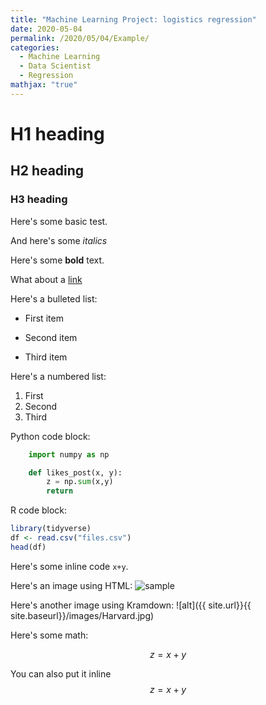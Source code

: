```yaml
---
title: "Machine Learning Project: logistics regression"
date: 2020-05-04
permalink: /2020/05/04/Example/
categories:
  - Machine Learning
  - Data Scientist
  - Regression
mathjax: "true"
---
```


# H1 heading

## H2 heading

### H3 heading

Here's some basic test. 

And here's some *italics*

Here's some **bold** text.

What about a [link](http://github.come/hongdi-zhao)

Here's a bulleted list:
* First item
+ Second item
- Third item

Here's a numbered list:
1. First
2. Second
3. Third

Python code block:
```python 
    import numpy as np

    def likes_post(x, y):
        z = np.sum(x,y)
        return 
```

R code block:
```r
library(tidyverse)
df <- read.csv("files.csv")
head(df)
```

Here's some inline code `x+y`.

Here's an image using HTML:
<img src="{{ site.url }}{{ site.baseurl }}/images/Harvard.jpg" alt="sample">

Here's another image using Kramdown:
![alt]({{ site.url}}{{ site.baseurl}}/images/Harvard.jpg)

Here's some math:

$$z=x+y$$

You can also put it inline $$z=x+y$$
